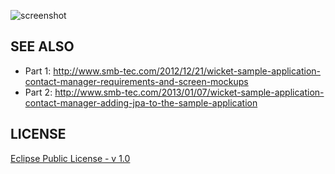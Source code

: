 ![screenshot](https://raw.github.com/BluWings/apache-wicket-jee-example/master/part-1/screenshots/addressbook.png)

## SEE ALSO

* Part 1: http://www.smb-tec.com/2012/12/21/wicket-sample-application-contact-manager-requirements-and-screen-mockups
* Part 2: http://www.smb-tec.com/2013/01/07/wicket-sample-application-contact-manager-adding-jpa-to-the-sample-application

## LICENSE

[Eclipse Public License - v 1.0](http://www.eclipse.org/legal/epl-v10.html)
